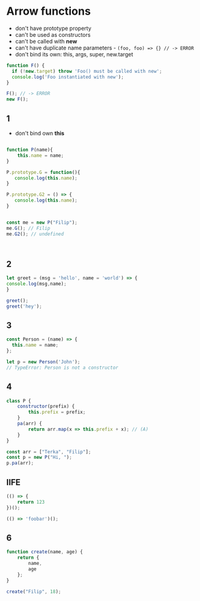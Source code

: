 # Arrow functions 

* don't have prototype property 
* can't be used as constructors
* can't be called with **new** 
* can't have duplicate name parameters  - ```(foo, foo) => {} // -> ERROR```
* don't bind its own: this, args, super, new.target


```js
function F() {
  if (!new.target) throw 'Foo() must be called with new';
  console.log('Foo instantiated with new');
}

F(); // -> ERROR
new F(); 
```

## 1
* don't bind own **this**
```javascript

function P(name){
    this.name = name;
}

P.prototype.G = function(){
   console.log(this.name); 
}

P.prototype.G2 = () => {
   console.log(this.name); 
}


const me = new P("Filip");
me.G(); // Filip
me.G2(); // undefined

    
```


## 2
```javascript
let greet = (msg = 'hello', name = 'world') => {
console.log(msg,name);
}

greet();
greet('hey');
```
## 3
```javascript
const Person = (name) => {
  this.name = name;
};

let p = new Person('John');
// TypeError: Person is not a constructor
```


## 4

```javascript
class P {
    constructor(prefix) {
        this.prefix = prefix;
    }
    pa(arr) {
        return arr.map(x => this.prefix + x); // (A)
    }
}

const arr = ["Terka", "Filip"];
const p = new P("Hi, ");
p.pa(arr);
```



## IIFE
```javascript
(() => {
    return 123
})();

(() => 'foobar')();
```


## 6
```javascript
function create(name, age) {
    return {
        name,
        age
    };
}

create("Filip", 18);
```
